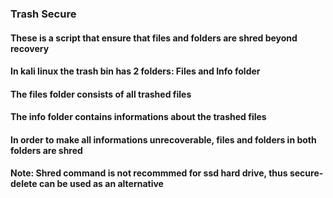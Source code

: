 ### Trash Secure 

#### These is a script that ensure that files and folders are shred beyond recovery
#### In kali linux the trash bin has 2 folders: Files and Info folder

#### The files folder consists of all trashed files
#### The info folder contains informations about the trashed files

#### In order to make all informations unrecoverable, files and folders in both folders are shred

#### Note: Shred command is not recommmed for ssd hard drive, thus secure-delete can be used as an alternative


